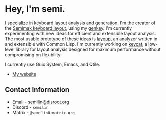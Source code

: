 # Hey, I'm semi.

I specialize in keyboard layout analysis and generation. I'm the creator of the [Semimak keyboard layout](https://semilin.github.io/semimak), using my [genkey](https://semilin.github.io/genkey). I'm currently experimenting with new ideas for efficient and extensible layout analysis. The most usable prototype of these ideas is [layoup](https://github.com/semilin/layoup), an analyzer written in and extensible with Common Lisp. I'm currently working on [keycat](https://github.com/semilin/keycat), a low-level library for layout analysis designed for maximum performance without compromising on flexibility. 

I currently use Guix System, Emacs, and Qtile.

- [My website](https://semilin.github.io)

## Contact Information
* Email - semilin@disroot.org
* Discord - `semilin`
* Matrix - `@semilin0:matrix.org`
